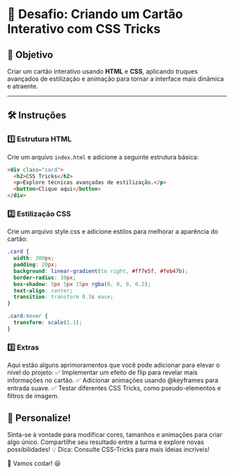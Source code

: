 # 🚀 Desafio: Criando um Cartão Interativo com CSS Tricks

## 🎯 Objetivo  
Criar um cartão interativo usando **HTML** e **CSS**, aplicando truques avançados de estilização e animação para tornar a interface mais dinâmica e atraente.  

---

## 🛠️ Instruções  

### 1️⃣ Estrutura HTML  
Crie um arquivo `index.html` e adicione a seguinte estrutura básica:  


```html
<div class="card">
  <h2>CSS Tricks</h2>
  <p>Explore técnicas avançadas de estilização.</p>
  <button>Clique aqui</button>
</div>
```

### 2️⃣ Estilização CSS
Crie um arquivo style.css e adicione estilos para melhorar a aparência do cartão:

``` CSS
.card {
  width: 300px;
  padding: 20px;
  background: linear-gradient(to right, #ff7e5f, #feb47b);
  border-radius: 10px;
  box-shadow: 5px 5px 15px rgba(0, 0, 0, 0.2);
  text-align: center;
  transition: transform 0.3s ease;
}

.card:hover {
  transform: scale(1.1);
}
```

### 3️⃣ Extras
Aqui estão alguns aprimoramentos que você pode adicionar para elevar o nível do projeto:
✅ Implementar um efeito de flip para revelar mais informações no cartão.
✅ Adicionar animações usando @keyframes para entrada suave.
✅ Testar diferentes CSS Tricks, como pseudo-elementos e filtros de imagem.

## 🎨 Personalize!
Sinta-se à vontade para modificar cores, tamanhos e animações para criar algo único. Compartilhe seu resultado entre a turma e explore novas possibilidades!
💡 Dica: Consulte CSS-Tricks para mais ideias incríveis!

🚀 Vamos codar! 😃


